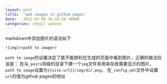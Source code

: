 ```yaml
---
layout: post
title:  "add images in github pages"
date:   2021-03-09 16:26:26 +0800
categories: jekyll update
---
```

markdown中添加图片的语法如下
```
![img](<path to image>)
```
`path to image`的设置决定了能不能顺利在生成的页面中看到图片，正确的做法应该是：
在与`_posts`同级的目录下建一个`img`文件夹用来存放需要显示的图片，
`path to image`设置为`{{site.url}}/img/dir.png`，
在`_config.yml`文件中设置`url`的值为github pages的地址